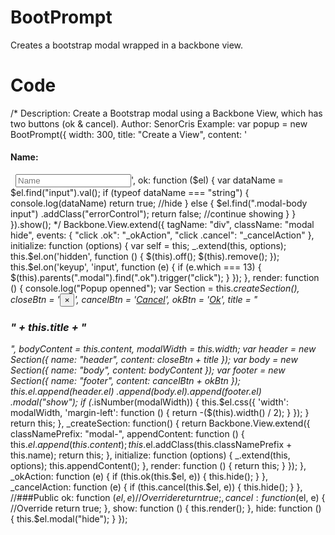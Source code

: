 BootPrompt
==========

Creates a bootstrap modal wrapped in a backbone view.


Code
====

/*
Description: Create a Bootstrap modal using a Backbone View, which has two buttons (ok & cancel).
Author: SenorCris
Example:
var popup = new BootPrompt({
                        width: 300,
                        title: "Create a View",
                        content: '<h4 class="pull-left popover-h4" >Name:</h4><input style="margin-left:8px;" placeholder="Name">',
                        ok: function ($el) {
                            var dataName = $el.find("input").val();
                            if (typeof dataName === "string") {
                                console.log(dataName)
                                return true; //hide
                            } else {
                                $el.find(".modal-body input")
                                    .addClass("errorControl");
                                return false; //continue showing
                            }
                        }
                    }).show();
*/
    Backbone.View.extend({
        tagName: "div",
        className: "modal hide",
        events: {
            "click .ok": "_okAction",
            "click .cancel": "_cancelAction"
        },
        initialize: function (options) {
            var self = this;
            _.extend(this, options);
            this.$el.on('hidden', function () {
                $(this).off();
                $(this).remove();
            });
            this.$el.on('keyup', 'input', function (e) {
                if (e.which === 13) {
                    $(this).parents(".modal").find(".ok").trigger("click");
                }
            });
        },
        render: function () {
            console.log("Popup openned");
            var Section = this._createSection(),
                closeBtn = '<button type="button" class="close" data-dismiss="modal">×</button>',
                cancelBtn = '<a href="#" class="cancel btn">Cancel</a>',
                okBtn = '<a href="#" class="ok btn btn-primary">Ok</a>',
                title = "<h3>" + this.title + "</h3>",
                bodyContent = this.content,
                modalWidth = this.width;
            var header = new Section({
                name: "header",
                content: closeBtn + title
            });
            var body = new Section({
                name: "body",
                content: bodyContent
            });
            var footer = new Section({
                name: "footer",
                content: cancelBtn + okBtn
            });
            this.$el.append(header.$el)
                    .append(body.$el)
                    .append(footer.$el)
                    .modal("show");
            if (_.isNumber(modalWidth)) {
                this.$el.css({
                    'width': modalWidth,
                    'margin-left': function () {
                        return -($(this).width() / 2);
                    }
                });
            }
            return this;
        },
        _createSection: function() {
            return Backbone.View.extend({
                classNamePrefix: "modal-",
                appendContent: function () {
                    this.$el.append(this.content);
                    this.$el.addClass(this.classNamePrefix + this.name);
                    return this;
                },
                initialize: function (options) {
                    _.extend(this, options);
                    this.appendContent();
                },
                render: function () {
                    return this;
                }
            });
        },
        _okAction: function (e) {
            if (this.ok(this.$el, e)) {
                this.hide();
            }
        },
        _cancelAction: function (e) {
            if (this.cancel(this.$el, e)) {
                this.hide();
            }
        },
        //###Public
        ok: function ($el, e) {
            //Override
            return true;
        },
        cancel: function ($el, e) {
            //Override
            return true;
        },
        show: function () {
            this.render();
        },
        hide: function () {
            this.$el.modal("hide");
        }
    });